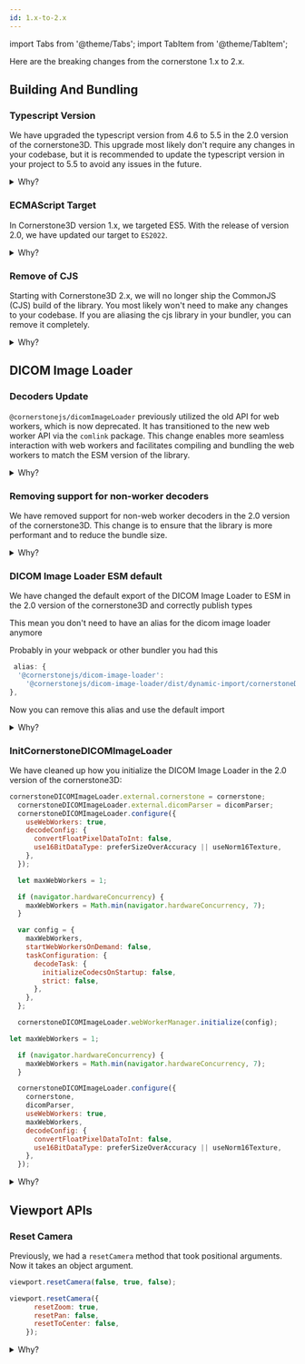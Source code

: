 ```yaml
---
id: 1.x-to-2.x
---
```

import Tabs from '@theme/Tabs';
import TabItem from '@theme/TabItem';

Here are the breaking changes from the cornerstone 1.x to 2.x.

## Building And Bundling


### Typescript Version


We have upgraded the typescript version from 4.6 to 5.5 in the 2.0 version of the cornerstone3D.
This upgrade most likely don't require any changes in your codebase, but it is recommended to update the typescript version in your project to 5.5
to avoid any issues in the future.

<details>
<summary>Why?</summary>

The upgrade to TypeScript 5.4 allows us to leverage the latest features and improvements offered by the TypeScript standard. You can read more about it here: https://devblogs.microsoft.com/typescript/announcing-typescript-5-5/

</details>

### ECMAScript Target

In Cornerstone3D version 1.x, we targeted ES5. With the release of version 2.0, we have updated our target to `ES2022`.

<details>
<summary>Why?</summary>

It will result in a smaller bundle size and improved performance. There is a good chance that your setup already supports ES2022:

https://compat-table.github.io/compat-table/es2016plus/

</details>


### Remove of CJS

Starting with Cornerstone3D 2.x, we will no longer ship the CommonJS (CJS) build of the library. You most likely won't need to make any changes to your codebase. If you are aliasing the cjs library in your bundler, you can remove it completely.

<details>
<summary>Why?</summary>
Both Node.js and modern browsers now support ECMAScript Modules (ESM) by default. However, in the rare case where you need a non-ESM version, you can use the Universal Module Definition (UMD) build of the library.
</details>


## DICOM Image Loader

### Decoders Update

`@cornerstonejs/dicomImageLoader` previously utilized the old API for web workers, which is now deprecated. It has transitioned to the new web worker API via the `comlink` package. This change enables more seamless interaction with web workers and facilitates compiling and bundling the web workers to match the ESM version of the library.

<details>
<summary>Why?</summary>

To consolidate the web worker API using a new ES module format, which will enable new bundlers like `vite` to work seamlessly with the library.

</details>


### Removing support for non-worker decoders

We have removed support for non-web worker decoders in the 2.0 version of the cornerstone3D. This change is to ensure that the library is more performant and to reduce the bundle size.

<details>
<summary>Why?</summary>

We see no compelling reason to use non-worker decoders anymore. Web worker decoders offer superior performance and better compatibility with modern bundlers.

</details>


### DICOM Image Loader ESM default

We have changed the default export of the DICOM Image Loader to ESM in the 2.0 version of the cornerstone3D and correctly
publish types

This mean you don't need to have an alias for the dicom image loader anymore

<Tabs>
  <TabItem value="Before" label="Before" default>

Probably in your webpack or other bundler you had this

```js
 alias: {
  '@cornerstonejs/dicom-image-loader':
    '@cornerstonejs/dicom-image-loader/dist/dynamic-import/cornerstoneDICOMImageLoader.min.js',
},
```

  </TabItem>
  <TabItem value="After" label="After">

Now you can remove this alias and use the default import

  </TabItem>
</Tabs>


<details>
<summary>Why?</summary>

ESM is the future of JavaScript, and we want to ensure that the library is compatible with modern bundlers and tools.

</details>

### InitCornerstoneDICOMImageLoader

We have cleaned up how you initialize the DICOM Image Loader in the 2.0 version of the cornerstone3D:

<Tabs>
  <TabItem value="Before" label="Before" default>


```js
cornerstoneDICOMImageLoader.external.cornerstone = cornerstone;
  cornerstoneDICOMImageLoader.external.dicomParser = dicomParser;
  cornerstoneDICOMImageLoader.configure({
    useWebWorkers: true,
    decodeConfig: {
      convertFloatPixelDataToInt: false,
      use16BitDataType: preferSizeOverAccuracy || useNorm16Texture,
    },
  });

  let maxWebWorkers = 1;

  if (navigator.hardwareConcurrency) {
    maxWebWorkers = Math.min(navigator.hardwareConcurrency, 7);
  }

  var config = {
    maxWebWorkers,
    startWebWorkersOnDemand: false,
    taskConfiguration: {
      decodeTask: {
        initializeCodecsOnStartup: false,
        strict: false,
      },
    },
  };

  cornerstoneDICOMImageLoader.webWorkerManager.initialize(config);
  ```

  </TabItem>
  <TabItem value="After" label="After">

```js
let maxWebWorkers = 1;

  if (navigator.hardwareConcurrency) {
    maxWebWorkers = Math.min(navigator.hardwareConcurrency, 7);
  }

  cornerstoneDICOMImageLoader.configure({
    cornerstone,
    dicomParser,
    useWebWorkers: true,
    maxWebWorkers,
    decodeConfig: {
      convertFloatPixelDataToInt: false,
      use16BitDataType: preferSizeOverAccuracy || useNorm16Texture,
    },
  });

```
  </TabItem>
</Tabs>


<details>
<summary>Why?</summary>

Due to circular dependencies in the previous version, we modified the initialization process for the DICOM image loader. This change enhances the library's robustness and simplifies maintenance.

</details>

## Viewport APIs

### Reset Camera

Previously, we had a `resetCamera` method that took positional arguments. Now it takes an object argument.

<Tabs>
  <TabItem value="Before" label="Before" default>


```js
viewport.resetCamera(false, true, false);

```

  </TabItem>
  <TabItem value="After" label="After">

```js
viewport.resetCamera({
      resetZoom: true,
      resetPan: false,
      resetToCenter: false,
    });
```


  </TabItem>
</Tabs>


<details>
<summary>Why?</summary>

 This change enhances our future development process by ensuring we won't need to modify the method signature later. It also improves readability for users calling the method.

 <details>


### Viewport Properties

#### Rotation
The `rotation` property has been removed from `getProperties`


<Tabs>
  <TabItem value="Before" label="Before" default>


```js
viewport.getProperties().rotation
viewport.setProperties({ rotation: 10 });
```

  </TabItem>
  <TabItem value="After" label="After">

```js
const { rotation } = viewport.getViewPresentation();
viewport.setViewPresentation({ rotation: 10 });

```


  </TabItem>
</Tabs>

<details>
<summary>Why?</summary>

`rotation` is not a property of the viewport but rather a view prop. You can now access it through `getViewPresentation`.

</details>


### getReferenceId

is now `getViewReferenceId`


```js
getReferenceId --> getViewReferenceId
```

<details>
<summary>Why?</summary>
It is more accurate to use `getViewReferenceId` to reflect the actual function of the method.
</details>


## Renaming and Nomenclature



### createAndCacheVolume


```js
createAndCacheVolume  --> createAndCacheEmptyVolume
```

<details>
<summary>Why?</summary>
We received numerous inquiries about why volumes weren't loading using `createAndCacheVolume`. The reason was that the actual method name is `createAndCacheEmptyVolume`. To address this confusion, we renamed the method to accurately reflect its function.
</details>

### Segmentation Methods


```js
getColorForSegmentIndex --> getSegmentIndexColor
getSegmentationIdRepresentations --> getRepresentationsBySegmentationId
fillVolumeSegmentationWithMockData --> fillVolumeLabelmapWithMockData
```

:::note
There are more changes in the segmentation methods, which are detailed in the Segmentation section below
:::

<details>
<summary>Why?</summary>
Method renaming and nomenclature changes in version 2.0 of Cornerstone3D aim to enhance consistency and usability. For example, in the segmentation methods, there were numerous discrepancies in naming conventions. Some methods used `get[Property]For[Segmentation/SegmentIndex]`, while others used `get[Segmentation/SegmentIndex][Property]`. We have standardized the format to `get[Property]For[Segmentation/SegmentIndex]` throughout the library. This change improves consistency, autocomplete functionality, and overall readability.

We have clarified in our Polymorphic segmentation that a segmentation is not limited to a labelmap but can also be a contour, surface, or other forms. To reflect this distinction, we are renaming the method `fillVolumeSegmentationWithMockData` to `fillVolumeLabelmapWithMockData`. This change emphasizes that the method is specifically for labelmaps only.
</details>

### Units

In the annotation cachedStats you need to use the new units

```js
unit --> lengthUnits
areaUnit --> areaUnits
modalityUnit --> pixelValueUnits
```

<details>
<summary>Why?</summary>
There was too much inconsistency in the units used throughout the library. We had `unit`, `areaUnits`, `modalityUnit`, and various others. Now, we have consolidated these units. You need to update your codebase to reflect the new unit system if you are hydrating annotations for Cornerstone3D.

In addition modalityUnit is now pixelValueUnits to reflect the correct term, since for a single modality there can be multiple pixel values (e.g, PT SUV, PT RAW, PT PROC)

</details>



## Other

### cloneDeep

The `structuredClone` function has replaced the previous method. You don't need to make any changes to your codebase that uses Cornerstone3D.

<details>
<summary>Why?</summary>
Why to depend on a third-party library when we can use the native browser API?

</details>


### Always Prescale

By default, Cornerstone3D always prescales images with the modality LUT. You probably don't need to make any changes to your codebase.


<details>
<summary>Why?</summary>
Previously, the decision to prescale was made by the viewport, and all viewports were doing it. However, we observed prescaling bugs in some custom image loaders that users had implemented. These issues have now been resolved by always prescaling.

</details>


### getDataInTime

The imageCoordinate is renamed to worldCoordinate in the 2.0 version of the cornerstone3D. As it
is the correct term and was misleading in the previous version.

<Tabs>
  <TabItem value="Before" label="Before" default>

```js
const options = {
    imageCoordinate
  };

function getDataInTime(
  dynamicVolume,
  options
):
```

  </TabItem>
  <TabItem value="After" label="After">

```js
const options = {
    worldCoordinate
  };

function getDataInTime(
  dynamicVolume,
  options
):
```

  </TabItem>
</Tabs>


<details>
<summary>Why?</summary>
This is the way

</details>




### STACK_VIEWPORT_NEW_STACK owner

Is not the element not the eventTarget

```js
eventTarget.addEventListener(Events.STACK_VIEWPORT_NEW_STACK, newStackHandler);

// should be now

element.addEventListener(Events.STACK_VIEWPORT_NEW_STACK, newStackHandler);
```



<details>
<summary>Why?</summary>

We made this change to maintain consistency, as all other events like VOLUME_NEW image were occurring on the element. This modification makes more sense because when the viewport has a new stack, it should trigger an event on the viewport element itself.
</details>




### triggerAnnotationRenderForViewportIds

Now only requires viewportIds and doesn't need renderingEngine anymore

```js
triggerAnnotationRenderForViewportIds(renderingEngine, viewportIds) ---> triggerAnnotationRenderForViewportIds(viewportIds)
```

<details>
<summary>Why?</summary>
Since there is one rendering engine per viewport, there is no need to pass the rendering engine as an argument.
</details>




## referenceId a property on actor is now referencedId

Previously vs now

## TriggerAnnotationRenderForViewportIds

now only needs viewportIds and don'e need renderingEngineUID anymore

## VOLUME_SCROLL_OUT_OF_BOUNDS is VOLUME_VIEWPORT_SCROLL_OUT_OF_BOUNDS



## New Segmentation Model


### No need to add SegmentationDisplayTool

Before

```js
toolGroup2.addTool(SegmentationDisplayTool.toolName);

toolGroup1.setToolEnabled(SegmentationDisplayTool.toolName);
```

Now

```js
// nothing
```

<details>
<summary>Why?</summary>

We have eliminated the unnecessary connection between the toolGroup and segmentation display. The segmentation display now automatically appears in the viewport when you add a segmentation representation to it.

</details>

----


### Viewport-based Representations


Make it clear that now they need to have separate calls for each viewport

Also we add representations to the viewpots and not toolGroups

removeSegmentationsFromToolGroup is now removeRepresentationsFromViewport






Because of this change, we have updated the method names to reflect the new nomenclature.

Many `getActiveSegmentationRepresentation` and other `get[]SegmentationRepresentation` methods were always accessed through `segmentation.getSegmentationRepresentation`. This was essentially redundant. We have moved away from `[get/add]ActiveSegmentationRepresentation` to `[get/add]Representation`.
Also get/set methods were acting on toolGroupIds, which was not the correct way to do it. We have changed it to act on viewportId (more on this later down)



```js
getActiveSegmentationRepresentation(toolGroupId) --> getActiveRepresentation(viewportId)
setActiveSegmentationRepresentation(toolGroupId, representationUID) --> setActiveRepresentation(viewportId, representationUID)
removeSegmentationsFromToolGroup(toolGroupId, [representationUIDs]) ---> removeRepresentationsFromViewport(viewportId, [representationUIDs])
addSegmentationRepresentations(toolGroupId, representationsArray) --> addRepresentations(viewportId, representtationsArray)
```

Other renaming

<Tabs>
  <TabItem value="Before" label="Before" default>

```js
getSegmentationIdRepresentations(segmentationId)

```

  </TabItem>
  <TabItem value="After" label="After">

```js
getRepresentationsBySegmentationId(segmentationId)
```

  </TabItem>
</Tabs>


### Visibility

Since we are now adding representations to the viewports, we have changed the visibility methods to reflect this change

```js
visibility.setSegmentationVisibility --> visibility.setRepresentationVisibility
```


setSegmentVisibility ---> setSEgmentIndexVisibility


setToolGroupSpecificConfig --> setAllSegmentsConfig


--------


### Stack Labelmaps

To create a Stack Labelmap, you no longer need to manually create a reference between labelmap imageIds and viewport imageIds. We now handle this process automatically for you.

<Tabs>
  <TabItem value="Before" label="Before" default>

```js
segmentation.addSegmentations([
    {
      segmentationId,
      representation: {
        type: csToolsEnums.SegmentationRepresentations.Labelmap,
        data: {
          imageIdReferenceMap:
            cornerstoneTools.utilities.segmentation.createImageIdReferenceMap(
              imageIds,
              segmentationImageIds
            ),
        },
      },
    },
  ]);
```

  </TabItem>
  <TabItem value="After" label="After">

```js
segmentation.addSegmentations([
    {
      segmentationId,
      representation: {
        type: csToolsEnums.SegmentationRepresentations.Labelmap,
        data: {
          imageIds: segmentationImageIds,
        },
      },
    },
  ]);
```

  </TabItem>
</Tabs>


<details>
<summary>Why?</summary>

This is a long Why ...

The previous model required users to provide an imageIdReferenceMap, which linked labelmap imageIds to viewport imageIds. This approach presented several challenges when implementing advanced segmentation use cases:

1. Manual creation of the map was error-prone, particularly regarding the order of imageIds.

2. Once a segmentation was associated with specific viewport imageIds, rendering it elsewhere became problematic. For example:

   a. Rendering a CT image stack segmentation on a single key image.
   b. Rendering a CT image stack segmentation on a stack that includes both CT and other images.
   c. Rendering a DX dual energy segmentation from energy 1 on energy 2.
   d. Rendering a CT labelmap from a stack viewport on a PT labelmap in the same space.

These scenarios highlight the limitations of the previous model.

We've now transitioned to a system where users only need to provide imageIds. During rendering, we match the viewport's current imageId against the labelmap imageIds and render the segmentation if there's a match. This matching process occurs in the SegmentationStateManager, with the criterion being that the segmentation must be in the same plane as the referenced viewport.

This new approach enables numerous additional use cases and offers greater flexibility in segmentation rendering.
</details>
